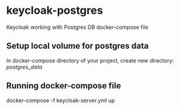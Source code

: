 # keycloak-postgres
Keycloak working with Postgres DB docker-compose file

## Setup local volume for postgres data

In docker-compose directory of your project, create new directory:
*postgres_data*

## Running docker-compose file

docker-compose -f keycloak-server.yml up
